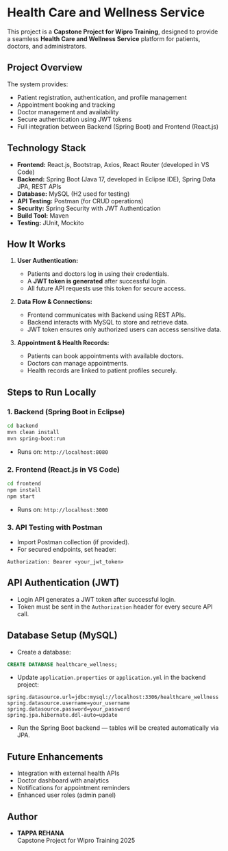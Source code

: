# Health Care and Wellness Service

This project is a **Capstone Project for Wipro Training**, designed to provide a seamless **Health Care and Wellness Service** platform for patients, doctors, and administrators.

## Project Overview
The system provides:
- Patient registration, authentication, and profile management
- Appointment booking and tracking
- Doctor management and availability
- Secure authentication using JWT tokens
- Full integration between Backend (Spring Boot) and Frontend (React.js)

## Technology Stack
- **Frontend:** React.js, Bootstrap, Axios, React Router (developed in VS Code)
- **Backend:** Spring Boot (Java 17, developed in Eclipse IDE), Spring Data JPA, REST APIs
- **Database:** MySQL (H2 used for testing)
- **API Testing:** Postman (for CRUD operations)
- **Security:** Spring Security with JWT Authentication
- **Build Tool:** Maven
- **Testing:** JUnit, Mockito

## How It Works
1. **User Authentication:**
   - Patients and doctors log in using their credentials.
   - A **JWT token is generated** after successful login.
   - All future API requests use this token for secure access.

2. **Data Flow & Connections:**
   - Frontend communicates with Backend using REST APIs.
   - Backend interacts with MySQL to store and retrieve data.
   - JWT token ensures only authorized users can access sensitive data.

3. **Appointment & Health Records:**
   - Patients can book appointments with available doctors.
   - Doctors can manage appointments.
   - Health records are linked to patient profiles securely.

## Steps to Run Locally

### 1. Backend (Spring Boot in Eclipse)
```bash
cd backend
mvn clean install
mvn spring-boot:run
```
- Runs on: `http://localhost:8080`

### 2. Frontend (React.js in VS Code)
```bash
cd frontend
npm install
npm start
```
- Runs on: `http://localhost:3000`

### 3. API Testing with Postman
- Import Postman collection (if provided).
- For secured endpoints, set header:
```
Authorization: Bearer <your_jwt_token>
```

## API Authentication (JWT)
- Login API generates a JWT token after successful login.
- Token must be sent in the `Authorization` header for every secure API call.

## Database Setup (MySQL)
- Create a database:
```sql
CREATE DATABASE healthcare_wellness;
```
- Update `application.properties` or `application.yml` in the backend project:
```properties
spring.datasource.url=jdbc:mysql://localhost:3306/healthcare_wellness
spring.datasource.username=your_username
spring.datasource.password=your_password
spring.jpa.hibernate.ddl-auto=update
```
- Run the Spring Boot backend — tables will be created automatically via JPA.

## Future Enhancements
- Integration with external health APIs
- Doctor dashboard with analytics
- Notifications for appointment reminders
- Enhanced user roles (admin panel)

## Author
- **TAPPA REHANA**  
Capstone Project for Wipro Training 2025
